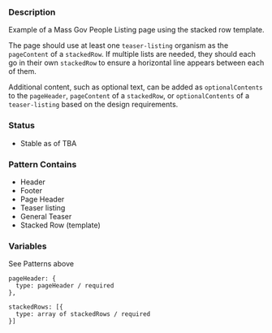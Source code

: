 ### Description
Example of a Mass Gov People Listing page using the stacked row template.

The page should use at least one `teaser-listing` organism as the `pageContent` of a `stackedRow`. If multiple lists are needed, they should each go in their own `stackedRow` to ensure a horizontal line appears between each of them.

Additional content, such as optional text, can be added as `optionalContents` to the `pageHeader`, `pageContent` of a `stackedRow`, or `optionalContents` of a `teaser-listing` based on the design requirements. 

### Status
* Stable as of TBA

### Pattern Contains
* Header
* Footer
* Page Header
* Teaser listing
* General Teaser
* Stacked Row (template)

### Variables
See Patterns above
~~~
pageHeader: {
  type: pageHeader / required
},

stackedRows: [{
  type: array of stackedRows / required
}]
~~~
